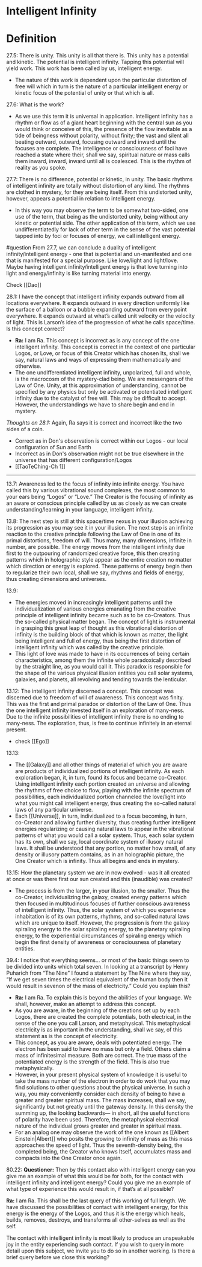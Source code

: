 # Intelligent Infinity
# Definition
27.5: There is unity. This unity is all that there is. This unity has a potential and kinetic. The potential is intelligent infinity. Tapping this potential will yield work. This work has been called by us, intelligent energy.
- The nature of this work is dependent upon the particular distortion of free will which in turn is the nature of a particular intelligent energy or kinetic focus of the potential of unity or that which is all.

27.6: What is the work?
- As we use this term it is universal in application. Intelligent infinity has a rhythm or flow as of a giant heart beginning with the central sun as you would think or conceive of this, the presence of the flow inevitable as a tide of beingness without polarity, without finity; the vast and silent all beating outward, outward, focusing outward and inward until the focuses are complete. The intelligence or consciousness of foci have reached a state where their, shall we say, spiritual nature or mass calls them inward, inward, inward until all is coalesced. This is the rhythm of reality as you spoke.

27.7: There is no difference, potential or kinetic, in unity. The basic rhythms of intelligent infinity are totally without distortion of any kind. The rhythms are clothed in mystery, for they are being itself. From this undistorted unity, however, appears a potential in relation to intelligent energy.  
- In this way you may observe the term to be somewhat two-sided, one use of the term, that being as the undistorted unity, being without any kinetic or potential side. The other application of this term, which we use undifferentiatedly for lack of other term in the sense of the vast potential tapped into by foci or focuses of energy, we call intelligent energy.

#question From 27.7, we can conclude a duality of intelligent infinity/intelligent energy - one that is potential and un-manifested and one that is manifested for a special purpose. Like love/light and light/love. Maybe having intelligent infinity/intelligent energy is that love turning into light and energy/infinity is like turning material into energy. 

Check [[Dao]]

28.1: I have the concept that intelligent infinity expands outward from all locations everywhere. It expands outward in every direction uniformly like the surface of a balloon or a bubble expanding outward from every point everywhere. It expands outward at what’s called unit velocity or the velocity of light. This is Larson’s idea of the progression of what he calls space/time. Is this concept correct?
- **Ra:** I am Ra. This concept is incorrect as is any concept of the one intelligent infinity. This concept is correct in the context of one particular Logos, or Love, or focus of this Creator which has chosen Its, shall we say, natural laws and ways of expressing them mathematically and otherwise.
- The one undifferentiated intelligent infinity, unpolarized, full and whole, is the macrocosm of the mystery-clad being. We are messengers of the Law of One. Unity, at this approximation of understanding, cannot be specified by any physics but only be activated or potentiated intelligent infinity due to the catalyst of free will. This may be difficult to accept. However, the understandings we have to share begin and end in mystery.

*Thoughts on 28.1:* Again, Ra says it is correct and incorrect like the two sides of a coin.
- Correct as in Don's observation is correct within our Logos - our local configuration of Sun and Earth
- Incorrect as in Don's observation might not be true elsewhere in the universe that has different configuration/Logos
- [[TaoTeChing-Ch 1]]

---

13.7: Awareness led to the focus of infinity into infinite energy. You have called this by various vibrational sound complexes, the most common to your ears being “Logos” or “Love.” The Creator is the focusing of infinity as an aware or conscious principle called by us as closely as we can create understanding/learning in your language, intelligent infinity.

13.8: The next step is still at this space/time nexus in your illusion achieving its progression as you may see it in your illusion. The next step is an infinite reaction to the creative principle following the Law of One in one of its primal distortions, freedom of will. Thus many, many dimensions, infinite in number, are possible. The energy moves from the intelligent infinity due first to the outpouring of randomized creative force, this then creating patterns which in holographic style appear as the entire creation no matter which direction or energy is explored. These patterns of energy begin then to regularize their own local, shall we say, rhythms and fields of energy, thus creating dimensions and universes.

13.9:
- The energies moved in increasingly intelligent patterns until the individualization of various energies emanating from the creative principle of intelligent infinity became such as to be co-Creators. Thus the so-called physical matter began. The concept of light is instrumental in grasping this great leap of thought as this vibrational distortion of infinity is the building block of that which is known as matter, the light being intelligent and full of energy, thus being the first distortion of intelligent infinity which was called by the creative principle.
- This light of love was made to have in its occurrences of being certain characteristics, among them the infinite whole paradoxically described by the straight line, as you would call it. This paradox is responsible for the shape of the various physical illusion entities you call solar systems, galaxies, and planets, all revolving and tending towards the lenticular.

13.12: The intelligent infinity discerned a concept. This concept was discerned due to freedom of will of awareness. This concept was finity. This was the first and primal paradox or distortion of the Law of One. Thus the one intelligent infinity invested itself in an exploration of many-ness. Due to the infinite possibilities of intelligent infinity there is no ending to many-ness. The exploration, thus, is free to continue infinitely in an eternal present.
- check [[Ego]]

13.13:
- The [[Galaxy]] and all other things of material of which you are aware are products of individualized portions of intelligent infinity. As each exploration began, it, in turn, found its focus and became co-Creator. Using intelligent infinity each portion created an universe and allowing the rhythms of free choice to flow, playing with the infinite spectrum of possibilities, each individualized portion channeled the love/light into what you might call intelligent energy, thus creating the so-called natural laws of any particular universe.
- Each [[Universe]], in turn, individualized to a focus becoming, in turn, co-Creator and allowing further diversity, thus creating further intelligent energies regularizing or causing natural laws to appear in the vibrational patterns of what you would call a solar system. Thus, each solar system has its own, shall we say, local coordinate system of illusory natural laws. It shall be understood that any portion, no matter how small, of any density or illusory pattern contains, as in an holographic picture, the One Creator which is infinity. Thus all begins and ends in mystery.

13.15: How the planetary system we are in now evolved - was it all created at once or was there first our sun created and this (inaudible) was created?
- The process is from the larger, in your illusion, to the smaller. Thus the co-Creator, individualizing the galaxy, created energy patterns which then focused in multitudinous focuses of further conscious awareness of intelligent infinity. Thus, the solar system of which you experience inhabitation is of its own patterns, rhythms, and so-called natural laws which are unique to itself. However, the progression is from the galaxy spiraling energy to the solar spiraling energy, to the planetary spiraling energy, to the experiential circumstances of spiraling energy which begin the first density of awareness or consciousness of planetary entities.

39.4: I notice that everything seems… or most of the basic things seem to be divided into units which total seven. In looking at a transcript by Henry Puharich from “The Nine” I found a statement by The Nine where they say, “If we get seven times the electrical equivalent of the human body then it would result in sevenon of the mass of electricity.” Could you explain this?
- **Ra:** I am Ra. To explain this is beyond the abilities of your language. We shall, however, make an attempt to address this concept.
- As you are aware, in the beginning of the creations set up by each Logos, there are created the complete potentials, both electrical, in the sense of the one you call Larson, and metaphysical. This metaphysical electricity is as important in the understanding, shall we say, of this statement as is the concept of electricity.
- This concept, as you are aware, deals with potentiated energy. The electron has been said to have no mass but only a field. Others claim a mass of infinitesimal measure. Both are correct. The true mass of the potentiated energy is the strength of the field. This is also true metaphysically.
- However, in your present physical system of knowledge it is useful to take the mass number of the electron in order to do work that you may find solutions to other questions about the physical universe. In such a way, you may conveniently consider each density of being to have a greater and greater spiritual mass. The mass increases, shall we say, significantly but not greatly until the gateway density. In this density the summing up, the looking backwards— in short, all the useful functions of polarity have been used. Therefore, the metaphysical electrical nature of the individual grows greater and greater in spiritual mass.
- For an analog one may observe the work of the one known as [[Albert Einstein|Albert]] who posits the growing to infinity of mass as this mass approaches the speed of light. Thus the seventh-density being, the completed being, the Creator who knows Itself, accumulates mass and compacts into the One Creator once again.

80.22: **Questioner:** Then by this contact also with intelligent energy can you give me an example of what this would be for both, for the contact with intelligent infinity and intelligent energy? Could you give me an example of what type of experience this would result in, if that’s at all possible?

**Ra:** I am Ra. This shall be the last query of this working of full length. We have discussed the possibilities of contact with intelligent energy, for this energy is the energy of the Logos, and thus it is the energy which heals, builds, removes, destroys, and transforms all other-selves as well as the self.  
  
The contact with intelligent infinity is most likely to produce an unspeakable joy in the entity experiencing such contact. If you wish to query in more detail upon this subject, we invite you to do so in another working. Is there a brief query before we close this working?
